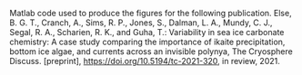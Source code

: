 Matlab code used to produce the figures for the following publication.
Else, B. G. T., Cranch, A., Sims, R. P., Jones, S., Dalman, L. A., Mundy, C. J., Segal, R. A., Scharien, R. K., and Guha, T.: 
Variability in sea ice carbonate chemistry: A case study comparing the importance of ikaite precipitation, bottom ice algae, 
and currents across an invisible polynya, The Cryosphere Discuss. [preprint], https://doi.org/10.5194/tc-2021-320, in review, 2021.
